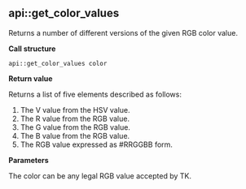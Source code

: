 ## api\::get\_color\_values

Returns a number of different versions of the given RGB color value.

**Call structure**

`api::get_color_values color`

**Return value**

Returns a list of five elements described as follows:

1. The V value from the HSV value.
2. The R value from the RGB value.
3. The G value from the RGB value.
4. The B value from the RGB value.
5. The RGB value expressed as #RRGGBB form.

**Parameters**

The color can be any legal RGB value accepted by TK.